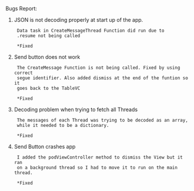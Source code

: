 Bugs Report:

1. JSON is not decoding properly at start up of the app.
		
		Data task in CreateMessageThread Function did run due to
		.resume not being called
		
		*Fixed

2. Send button does not work
		
		The CreateMessage Function is not being called. Fixed by using correct 
		segue identifier. Also added dismiss at the end of the funtion so it
		goes back to the TableVC
		
		*Fixed

3. Decoding problem when trying to fetch all Threads
		
		The messages of each Thread was trying to be decoded as an array,
		while it needed to be a dictionary. 
		
		*Fixed

4. Send Button crashes app
		
		I added the podViewController method to dismiss the View but it ran
		on a background thread so I had to move it to run on the main thread.
		
		*Fixed